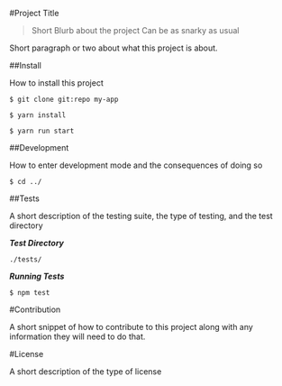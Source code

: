 #Project Title

> Short Blurb about the project
> Can be as snarky as usual

Short paragraph or two about what this project is about.

##Install

How to install this project

```
$ git clone git:repo my-app

$ yarn install

$ yarn run start
```

##Development

How to enter development mode and the consequences of doing so

```
$ cd ../
```

##Tests

A short description of the testing suite, the type of testing, and the test directory

_**Test Directory**_

`./tests/`

_**Running Tests**_

```
$ npm test
```

#Contribution

A short snippet of how to contribute to this project along with any information they will need to do that.

#License

A short description of the type of license
